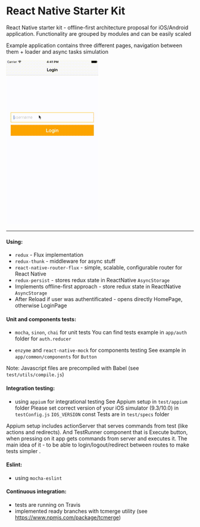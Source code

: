 # React Native Starter Kit

React Native starter kit - offline-first architecture proposal for iOS/Android application. 
Functionality are grouped by modules and can be easily scaled  

Example application contains three different pages, navigation between them + loader and async tasks simulation

![](https://github.com/Codeus0624/React_Native_Starter_Kit/raw/master/video.gif) 

----------
#### Using:
* `redux` - Flux implementation  
* `redux-thunk` - middleware for async stuff  
* `react-native-router-flux` - simple, scalable, configurable router for React Native  
* `redux-persist` - stores redux state in ReactNative `AsyncStorage`
* Implements offline-first approach - store redux state in ReactNative `AsyncStorage`
* After Reload if user was authentificated - opens directly HomePage, otherwise LoginPage

#### Unit and components tests:
* `mocha`, `sinon`, `chai` for unit tests
You can find tests example in `app/auth` folder for `auth.reducer`

* `enzyme` and `react-native-mock` for components testing
See example in `app/common/components` for `Button`

Note:
Javascript files are precompiled with Babel (see `test/utils/compile.js`)

#### Integration testing:
* using `appium` for integrational testing
See Appium setup in `test/appium` folder 
Please set correct version of your iOS simulator (9.3/10.0) in `testConfig.js` `IOS_VERSION` const 
Tests are in `test/specs` folder 

Appium setup includes actionServer that serves commands from test (like actions and redirects). 
And TestRunner component that is Execute button, when pressing on it app gets commands from server and executes it. 
The main idea of it - to be able to login/logout/redirect between routes to make tests simpler .

#### Eslint:
* using `mocha-eslint`

#### Continuous integration:
* tests are running on Travis
* implemented ready branches with tcmerge utility (see https://www.npmjs.com/package/tcmerge)
